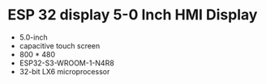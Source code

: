# ESP 32 display 5-0 Inch HMI Display 
- 5.0-inch
- capacitive touch screen
- 800 \* 480
- ESP32-S3-WROOM-1-N4R8
- 32-bit LX6 microprocessor